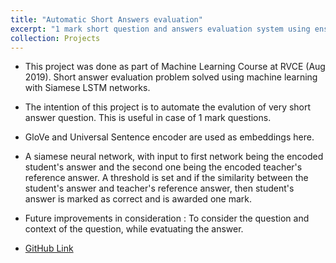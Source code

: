 ```yaml
---
title: "Automatic Short Answers evaluation"
excerpt: "1 mark short question and answers evaluation system using ensemble model<br/><img src='/images/project2.png' width='300' height='200'>"
collection: Projects
---
```


* This project was done as part of Machine Learning Course at RVCE (Aug 2019). Short answer evaluation problem solved using machine learning with Siamese LSTM networks. 

* The intention of this project is to automate the evalution of very short answer question. This is useful in case of 1 mark questions.

* GloVe and Universal Sentence encoder are used as embeddings here. 

* A siamese neural network, with input to first network being the encoded student's answer and the second one being the encoded teacher's reference answer. A threshold is set and if the similarity between the student's answer and teacher's reference answer, then student's answer is marked as correct and is awarded one mark. 

* Future improvements in consideration : To consider the question and context of the question, while evatuating the answer.

* [GitHub Link](https://github.com/YashwanthYS/Short-Answer-Evaluator)
